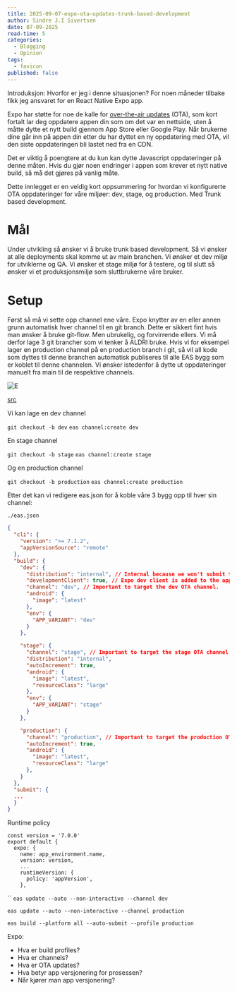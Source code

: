 ```yaml
---
title: 2025-09-07-expo-ota-updates-trunk-based-development
author: Sindre J.I Sivertsen
date: 07-09-2025
read-time: 5
categories:
  - Blogging
  - Opinion
tags:
  - favicon
published: false
---
```


Introduksjon: Hvorfor er jeg i denne situasjonen?
For noen måneder tilbake fikk jeg ansvaret for en React Native Expo app. 

Expo har støtte for noe de kalle for [over-the-air updates](https://docs.expo.dev/deploy/send-over-the-air-updates/) (OTA), som kort fortalt lar deg oppdatere appen din som om det var en nettside, uten å måtte dytte et nytt build gjennom App Store eller Google Play. Når brukerne dine går inn på appen din etter du har dyttet en ny oppdatering med OTA, vil den siste oppdateringen bli lastet ned fra en CDN.

Det er viktig å poengtere at du kun kan dytte Javascript oppdateringer på denne måten. Hvis du gjør noen endringer i appen som krever et nytt native build, så må det gjøres på vanlig måte.

Dette innlegget er en veldig kort oppsummering for hvordan vi konfigurerte OTA oppdateringer for våre miljøer: dev, stage, og production. Med Trunk based development.

# Mål

Under utvikling så ønsker vi å bruke trunk based development. Så vi ønsker at alle deployments skal komme ut av main branchen. 
Vi ønsker et dev miljø for utviklerne og QA. Vi ønsker et stage miljø for å testere, og til slutt så ønsker vi et produksjonsmiljø som sluttbrukerne våre bruker.

# Setup

Først så må vi sette opp channel ene våre. Expo knytter av en eller annen grunn  automatisk hver channel til en git branch. Dette er sikkert fint hvis man ønsker å bruke git-flow. Men ubrukelig, og forvirrende ellers. Vi må derfor lage 3 git brancher som vi tenker å ALDRI bruke.
Hvis vi for eksempel lager en production channel på en production branch i git, så vil all kode som dyttes til denne branchen automatisk publiseres til alle EAS bygg som er koblet til denne channelen. Vi ønsker istedenfor å dytte ut oppdateringer manuelt fra main til de respektive channels.

![E](https://docs.expo.dev/static/images/eas-update/channel-branch-link.png)

[src](https://docs.expo.dev/eas-update/eas-cli/)

Vi kan lage en dev channel

`git checkout -b dev`
`eas channel:create dev`

En stage channel

`git checkout -b stage`
`eas channel:create stage`

Og en production channel

`git checkout -b production`
`eas channel:create production`


Etter det kan vi redigere eas.json for å koble våre 3 bygg opp til hver sin channel:

`./eas.json`
```json
{
  "cli": {
    "version": ">= 7.1.2",
    "appVersionSource": "remote"
  },
  "build": {
	"dev": {
	  "distribution": "internal", // Internal because we won't submit the build to App Store.
	  "developmentClient": true, // Expo dev client is added to the app binary.
	  "channel": "dev", // Important to target the dev OTA channel.
	  "android": {
		"image": "latest"
	  },
	  "env": {
		"APP_VARIANT": "dev"
	  }
	},

    "stage": {
      "channel": "stage", // Important to target the stage OTA channel
      "distribution": "internal",
      "autoIncrement": true,
      "android": {
        "image": "latest",
        "resourceClass": "large"
      },
      "env": {
        "APP_VARIANT": "stage"
      }
    },

    "production": {
      "channel": "production", // Important to target the production OTA channel
      "autoIncrement": true,
      "android": {
        "image": "latest",
        "resourceClass": "large"
      },
    }
  },
  "submit": {
  ...
  }
}

```

Runtime policy
```
const version = '7.0.0'
export default {
  expo: {
    name: app_environment.name,
    version: version,
	...
    runtimeVersion: {
      policy: 'appVersion',
    },
```
``
`eas update --auto --non-interactive --channel dev`

`eas update --auto --non-interactive --channel production`

`eas build --platform all --auto-submit --profile production
`

Expo:

- Hva er build profiles?
- Hva er channels?
- Hva er OTA updates?
- Hva betyr app versjonering for prosessen?
- Når kjører man app versjonering?
